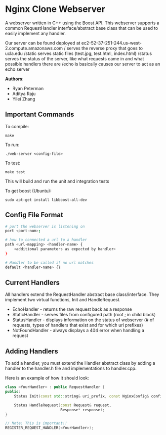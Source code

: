 # Nginx Clone Webserver
A webserver written in C++ using the Boost API. This webserver supports a common
RequestHandler interface/abstract base class that can be used to easily implement
any handler.

Our server can be found deployed at ec2-52-37-251-244.us-west-2.compute.amazonaws.com
/ serves the reverse proxy that goes to ucla.edu
/static serves static files (test.jpg, test.html, index.html)
/status serves the status of the server, like what requests came in and what possible handlers there are
/echo is basically causes our server to act as an echo server

**Authors**:
* Ryan Peterman
* Aditya Raju
* Yilei Zhang

## Important Commands
To compile:

``` make ```

To run:

``` ./web-server <config-file> ```

To test:

``` make test ```

This will build and run the unit and integration tests

To get boost (Ubuntu):

``` sudo apt-get install libboost-all-dev ```

## Config File Format
``` bash
# port the webserver is listening on
port <port-num>;

# how to connected a url to a handler
path <url-mapping> <handler-name> {
    <additional parameters as expected by handler>
}

# Handler to be called if no url matches
default <handler-name> {}
```

## Current Handlers
All handlers extend the RequestHandler abstract base class/interface. They implement two virtual functions, Init and HandleRequest.

* EchoHandler - returns the raw request back as a response
* StaticHandler - serves files from configured path (root <absolute path from base dir>; in child block)
* StatusHandler - displays information on the status of webserver (# of requests, types of handlers that exist and for which url prefixes)
* NotFoundHandler - always displays a 404 error when handling a request

## Adding Handlers

To add a handler, you must extend the Handler abstract class by adding a handler to the handler.h file and implementations to handler.cpp. 

Here is an example of how it should look:

```c++
class <YourHandler> : public RequestHandler {
public:
    Status Init(const std::string& uri_prefix, const NginxConfig& config);

    Status HandleRequest(const Request& request,
                         Response* response);
}

// Note: This is important!!
REGISTER_REQUEST_HANDLER(<YourHandler>);
```

